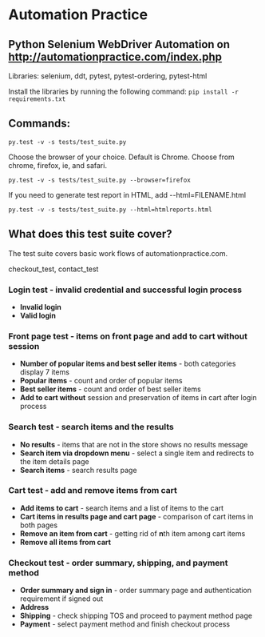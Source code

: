 # Automation Practice

## Python Selenium WebDriver Automation on http://automationpractice.com/index.php

Libraries: selenium, ddt, pytest, pytest-ordering, pytest-html

Install the libraries by running the following command:
```pip install -r requirements.txt```

## Commands:
```
py.test -v -s tests/test_suite.py
```

Choose the browser of your choice. Default is Chrome. Choose from chrome, firefox, ie, and safari.
```
py.test -v -s tests/test_suite.py --browser=firefox
```

If you need to generate test report in HTML, add --html=FILENAME.html

```
py.test -v -s tests/test_suite.py --html=htmlreports.html
```

## What does this test suite cover?
The test suite covers basic work flows of automationpractice.com.

checkout_test, contact_test

### Login test - invalid credential and successful login process
- **Invalid login**
- **Valid login**

### Front page test - items on front page and add to cart without session
- **Number of popular items and best seller items** - both categories display 7 items
- **Popular items** - count and order of popular items
- **Best seller items** - count and order of best seller items
- **Add to cart without** session and preservation of items in cart after login process

### Search test - search items and the results
- **No results** - items that are not in the store shows no results message
- **Search item via dropdown menu** - select a single item and redirects to the item details page
- **Search items** - search results page

### Cart test - add and remove items from cart
- **Add items to cart** - search items and a list of items to the cart
- **Cart items in results page and cart page** - comparison of cart items in both pages
- **Remove an item from cart** - getting rid of **n**th item among cart items
- **Remove all items from cart**

### Checkout test - order summary, shipping, and payment method
- **Order summary and sign in** - order summary page and authentication requirement if signed out
- **Address**
- **Shipping** - check shipping TOS and proceed to payment method page
- **Payment** - select payment method and finish checkout process